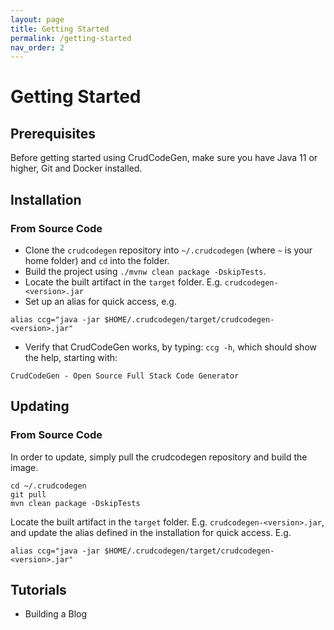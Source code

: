 ```yaml
---
layout: page
title: Getting Started
permalink: /getting-started
nav_order: 2
---
```

# Getting Started

## Prerequisites
Before getting started using CrudCodeGen, make sure you have Java 11 or higher, Git and Docker installed.

## Installation
### From Source Code
- Clone the `crudcodegen` repository into `~/.crudcodegen` (where `~` is your home folder) and `cd` into the folder.
- Build the project using `./mvnw clean package -DskipTests`.
- Locate the built artifact in the `target` folder. E.g. `crudcodegen-<version>.jar`
- Set up an alias for quick access, e.g.
```
alias ccg="java -jar $HOME/.crudcodegen/target/crudcodegen-<version>.jar"
```
- Verify that CrudCodeGen works, by typing: `ccg -h`, which should show the help, starting with:
```
CrudCodeGen - Open Source Full Stack Code Generator
```

## Updating
### From Source Code
In order to update, simply pull the crudcodegen repository and build the image.
```
cd ~/.crudcodegen
git pull
mvn clean package -DskipTests
```

Locate the built artifact in the `target` folder. E.g. `crudcodegen-<version>.jar`, and update the alias defined in the installation for quick access. E.g.
```
alias ccg="java -jar $HOME/.crudcodegen/target/crudcodegen-<version>.jar"
```

## Tutorials
- Building a Blog
